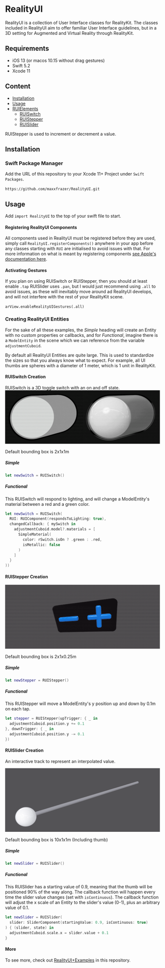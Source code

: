 # RealityUI

RealityUI is a collection of User Interface classes for RealityKit.
The classes included in RealityUI aim to offer familiar User Interface guidelines, but in a 3D setting for Augmented and Virtual Reality through RealityKit.

## Requirements

- iOS 13 (or macos 10.15 without drag gestures)
- Swift 5.2
- Xcode 11

## Content

- [Installation](#installation)
- [Usage](#usage)
- [RUIElements](#creating-realityui-entities)
  - [RUISwitch](#ruiswitch-creation)
  - [RUIStepper](#ruistepper-creation)
  - [RUISlider](#ruislider-creation)

RUIStepper is used to increment or decrement a value.


## Installation

### Swift Package Manager

Add the URL of this repository to your Xcode 11+ Project under `Swift Packages`.

`https://github.com/maxxfrazer/RealityUI.git`

## Usage

Add `import RealityUI` to the top of your swift file to start.

#### Registering RealityUI Components

All components used in RealityUI must be registered before they are used, simply call `RealityUI.registerComponents()` anywhere in your app before any classes starting with `RUI` are initialised to avoid issues with that. For more information on what is meant by registering components [see Apple's documentation here](https://developer.apple.com/documentation/realitykit/component/3243766-registercomponent).

#### Activating Gestures

If you plan on using RUISwitch or RUIStepper, then you should at least enable `.tap`
RUISlider uses `.pan`, but I would just recommend using `.all` to avoid issues, as these will inevitably move around ad RealityUI develops, and will not interfere with the rest of your RealityKit scene.

`arView.enableRealityUIGestures(.all)`

### Creating RealityUI Entities

For the sake of all these examples, the _Simple_ heading will create an Entity with no custom properties or callbacks, and for _Functional_, imagine there is a `ModelEntity` in the scene which we can reference from the variable `adjustmentCuboid`.

By default all RealityUI Entities are quite large. This is used to standardize the sizes so that you always know what to expect. For example, all UI thumbs are spheres with a diameter of 1 meter, which is 1 unit in RealityKit.

#### RUISwitch Creation

RUISwitch is a 3D toggle switch with an on and off state.
![RUISwitches with and without light responsiveness](media/switches_combined.gif)

Default bounding box is 2x1x1m

##### Simple

```swift
let newSwitch = RUISwitch()
```

##### Functional

This RUISwitch will respond to lighting, and will change a ModelEntity's material between a red and a green color.

```swift
let newSwitch = RUISwitch(
  RUI: RUIComponent(respondsToLighting: true),
  changedCallback: { mySwitch in
    adjustmentCuboid.model?.materials = [
      SimpleMaterial(
        color: rSwitch.isOn ? .green : .red,
        isMetallic: false
      )
    ]
  }
))
```

#### RUIStepper Creation

![RUIStepper with light responsiveness](media/stepper_light.gif)

Default bounding box is 2x1x0.25m

##### Simple

```swift
let newStepper = RUIStepper()
```

##### Functional

This RUIStepper will move a ModelEntity's y position up and down by 0.1m on each tap.

```swift
let stepper = RUIStepper(upTrigger: { _ in
  adjustmentCuboid.position.y += 0.1
}, downTrigger: { _ in
  adjustmentCuboid.position.y -= 0.1
})
```

#### RUISlider Creation
An interactive track to represent an interpolated value.

![RUISlider with light responsiveness](media/slider_light.gif)


Default bounding box is 10x1x1m (Including thumb)

##### Simple

```swift
let newSlider = RUISlider()
```

##### Functional

This RUISlider has a starting value of 0.9, meaning that the thumb will be positioned 90% of the way along. The callback function will happen every time the slider value changes (set with `isContinuous`). The callback function will adjust the x scale of an Entity to the slider's value (0-1), plus an arbitrary value of 0.1.

```swift
let newSlider = RUISlider(
  slider: SliderComponent(startingValue: 0.9, isContinuous: true)
) { (slider, state) in
  adjustmentCuboid.scale.x = slider.value + 0.1
}
```

#### More

To see more, check out [RealityUI+Examples](./RealityUI+Examples) in this repository.
